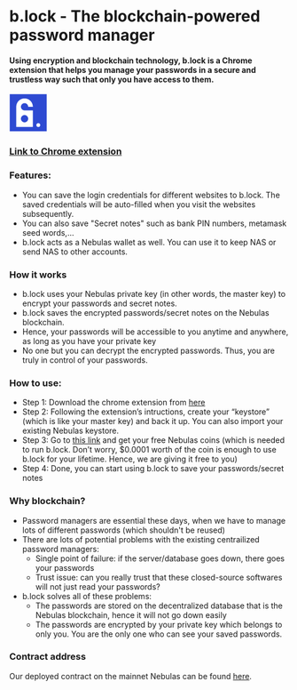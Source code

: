 # b.lock - The blockchain-powered password manager
#### Using encryption and blockchain technology, b.lock is a Chrome extension that helps you manage your passwords in a secure and trustless way such that only you have access to them.

![alt text](./images/block_logo-16px.png "B.Lock Password Manager")

### [Link to Chrome extension](https://chrome.google.com/webstore/detail/block-password-manager/hjbpkcanpblbdfeoogkbpkbjmacakmjn)

### Features:
- You can save the login credentials for different websites to b.lock. The saved credentials will be auto-filled when you visit the websites subsequently.
- You can also save "Secret notes" such as bank PIN numbers, metamask seed words,...
- b.lock acts as a Nebulas wallet as well. You can use it to keep NAS or send NAS to other accounts.

### How it works
* b.lock uses your Nebulas private key (in other words, the master key) to encrypt your passwords and secret notes.
* b.lock saves the encrypted passwords/secret notes on the Nebulas blockchain.
* Hence, your passwords will be accessible to you anytime and anywhere, as long as you have your private key
* No one but you can decrypt the encrypted passwords. Thus, you are truly in control of your passwords.

### How to use:
* Step 1: Download the chrome extension from [here](https://chrome.google.com/webstore/detail/block-password-manager/hjbpkcanpblbdfeoogkbpkbjmacakmjn)
* Step 2: Following the extension’s intructions, create your “keystore” (which is like your master key) and back it up. You can also import your existing Nebulas keystore.
* Step 3: Go to [this link](https://blockproject.io/faucet) and get your free Nebulas coins (which is needed to run b.lock. Don’t worry, $0.0001 worth of the coin is enough to use b.lock for your lifetime. Hence, we are giving it free to you)
* Step 4: Done, you can start using b.lock to save your passwords/secret notes

### Why blockchain?
* Password managers are essential these days, when we have to manage lots of different passwords (which shouldn't be reused)
* There are lots of potential problems with the existing centrailized password managers:
  * Single point of failure: if the server/database goes down, there goes your passwords
  * Trust issue: can you really trust that these closed-source softwares will not just read your passwords?
* b.lock solves all of these problems:
  * The passwords are stored on the decentralized database that is the Nebulas blockchain, hence it will not go down easily
  * The passwords are encrypted by your private key which belongs to only you. You are the only one who can see your saved passwords.

### Contract address
Our deployed contract on the mainnet Nebulas can be found [here](https://explorer.nebulas.io/#/address/n1qmQeLTUU6fPJMs1uwTadQZfgwfUAKEUJw).
